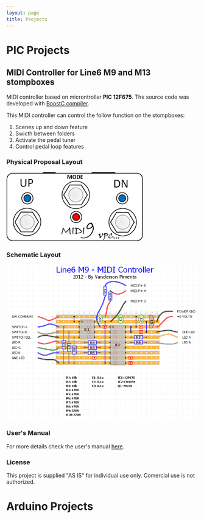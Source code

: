 ```yaml
---
layout: page
title: Projects
---
```


[](#pic-projects)
[](#arduino-projects)

# PIC Projects
## MIDI Controller for Line6 M9 and M13 stompboxes

MIDI controller based on microntroller **PIC 12F675**. The source code was developed with [BoostC compiler](http://www.sourceboost.com/Products/BoostC/Overview.html).

This MIDI controller can control the follow function on the stompboxes:

1. Scenes up and down feature
2. Swicth between folders
3. Activate the pedal tuner
4. Control pedal loop features

### Physical Proposal Layout

![image](https://github.com/vandersonpc/m9midi/blob/master/img/midi9.png)

### Schematic Layout

![image](https://github.com/vandersonpc/m9midi/blob/master/schematic/m9midibrd.png)

### User's Manual

For more details check the user's manual [here](https://github.com/vandersonpc/m9midi/blob/master/manual/m9_midi_manual.pdf).

### License 

This project is supplied "AS IS" for individual use only. Comercial use is not authorized.  

# Arduino Projects
